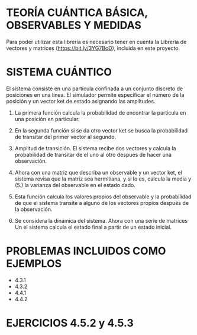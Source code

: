 # TEORÍA CUÁNTICA BÁSICA, OBSERVABLES Y MEDIDAS

Para poder utilizar esta librería es necesario tener en cuenta la Librería de vectores y matrices (https://bit.ly/3YG7BoD), incluida en este proyecto.

# SISTEMA CUÁNTICO
El sistema consiste en una partícula confinada a un conjunto discreto de posiciones en una línea. El simulador permite especificar el número de la posición y un vector ket de estado asignando las amplitudes.

1. La primera función calcula la probabilidad de encontrar la particula en una posición en particular.
2. En la segunda función si se da otro vector ket se busca la probabilidad de transitar del primer vector al segundo.
3. Amplitud de transición. El sistema recibe dos vectores y calcula la probabilidad de transitar de el uno al otro después de hacer una observación.
4. Ahora con una matriz que describa un observable y un vector ket, el sistema revisa que la matriz sea hermitiana, y si lo es, calcula la media y (5.) la varianza del observable en el estado dado.
6. Esta función calcula los valores propios del observable y la probabilidad de que el sistema transite a alguno de los vectores propios después de la observación.

4. Se considera la dinámica del sistema. Ahora con una serie de matrices Un el sistema calcula el estado final a partir de un estado inicial.

# PROBLEMAS INCLUIDOS COMO EJEMPLOS
- 4.3.1
- 4.3.2
- 4.4.1
- 4.4.2

# EJERCICIOS 4.5.2 y 4.5.3
